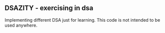 ## DSAZITY - exercising in dsa

Implementing different DSA just for learning.
This code is not intended to be used anywhere.
